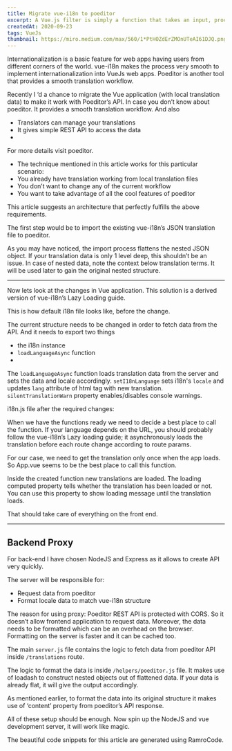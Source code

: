 ```yaml
---
title: Migrate vue-i18n to poeditor
excerpt: A Vue.js filter is simply a function that takes an input, processes it and gives an output...
createdAt: 2020-09-23
tags: VueJs
thumbnail: https://miro.medium.com/max/560/1*PtHOZdErZMOnUTeAI61DJQ.png
---
```


<g-image src="https://miro.medium.com/max/560/1*PtHOZdErZMOnUTeAI61DJQ.png" />

Internationalization is a basic feature for web apps having users from different corners of the world. vue-i18n makes the process very smooth to implement internationalization into VueJs web apps. Poeditor is another tool that provides a smooth translation workflow.

Recently I ‘d a chance to migrate the Vue application (with local translation data) to make it work with Poeditor’s API.
In case you don’t know about poeditor. It provides a smooth translation workflow. And also

- Translators can manage your translations
- It gives simple REST API to access the data
- 
For more details visit poeditor.

- The technique mentioned in this article works for this particular scenario:
- You already have translation working from local translation files
- You don’t want to change any of the current workflow
- You want to take advantage of all the cool features of poeditor

This article suggests an architecture that perfectly fulfills the above requirements.

<g-image src="https://miro.medium.com/max/560/1*2dN1-agqlB3ucl-KHFjWjw.png" />

The first step would be to import the existing vue-i18n’s JSON translation file to poeditor.

<g-image src="https://miro.medium.com/max/560/1*io_WVXNN1G0YtWC6R3Rgbg.png" />

As you may have noticed, the import process flattens the nested JSON object. If your translation data is only 1 level deep, this shouldn’t be an issue. In case of nested data, note the context below translation terms. It will be used later to gain the original nested structure.

---

Now lets look at the changes in Vue application. This solution is a derived version of vue-i18n’s Lazy Loading guide.

This is how default i18n file looks like, before the change.

<g-image src="https://miro.medium.com/max/560/1*_FjT8BF11yb8Br4n6_v0lQ.png" />

The current structure needs to be changed in order to fetch data from the API. And it needs to export two things
- the i18n instance
- `loadLanguageAsync` function
- 
The `loadLanguageAsync` function loads translation data from the server and sets the data and locale accordingly. `setI18nLanguage` sets i18n's `locale` and updates `lang` attribute of html tag with new translation. 
`silentTranslationWarn` property enables/disables console warnings.

i18n.js file after the required changes:
<g-image src="https://miro.medium.com/max/560/1*LKCwBepkHWN3j6zAhgDBOA.png" />

When we have the functions ready we need to decide a best place to call the function. If your language depends on the URL, you should probably follow the vue-i18n’s Lazy loading guide; it asynchronously loads the translation before each route change according to route params.

For our case, we need to get the translation only once when the app loads. So App.vue seems to be the best place to call this function.

<g-image src="https://miro.medium.com/max/357/1*YacBhfBRwifL8Sef4eLBJA.png" />

Inside the created function new translations are loaded. The loading computed property tells whether the translation has been loaded or not. You can use this property to show loading message until the translation loads.

<g-image src="https://miro.medium.com/max/354/1*cvd2C0HrE2hWPX4s5FZXKw.png" />

That should take care of everything on the front end.

---

## Backend Proxy

For back-end I have chosen NodeJS and Express as it allows to create API very quickly.

The server will be responsible for:
- Request data from poeditor
- Format locale data to match vue-i18n structure
  
The reason for using proxy: Poeditor REST API is protected with CORS. So it doesn’t allow frontend application to request data. Moreover, the data needs to be formatted which can be an overhead on the browser. Formatting on the server is faster and it can be cached too.

The main `server.js` file contains the logic to fetch data from poeditor API inside `/translations` route.

<g-image src="https://miro.medium.com/max/560/1*cqJLaRIaeiajuka5gZEeUA.png" />

The logic to format the data is inside `/helpers/poeditor.js` file. It makes use of loadash to construct nested objects out of flattened data. If your data is already flat, it will give the output accordingly.

As mentioned earlier, to format the data into its original structure it makes use of ‘content’ property from poeditor’s API response.

<g-image src="https://miro.medium.com/max/437/1*Cgdn3pKUaXjK77_iA6ojhw.png" />

All of these setup should be enough. Now spin up the NodeJS and vue development server, it will work like magic.

The beautiful code snippets for this article are generated using RamroCode.